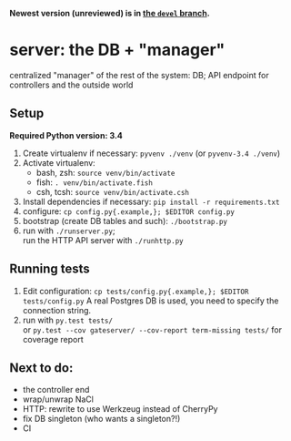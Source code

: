 **Newest version (unreviewed) is in [the `devel` branch](https://github.com/fmfi-svt-deadlock/server/tree/devel).**

server: the DB + "manager"
==========================

centralized "manager" of the rest of the system: DB; API endpoint for
controllers and the outside world

Setup
-----

**Required Python version: 3.4**

1. Create virtualenv if necessary: `pyvenv ./venv` (or `pyvenv-3.4 ./venv`)
2. Activate virtualenv:
   - bash, zsh: `source venv/bin/activate`
   - fish: `. venv/bin/activate.fish`
   - csh, tcsh: `source venv/bin/activate.csh`
3. Install dependencies if necessary: `pip install -r requirements.txt`
4. configure: `cp config.py{.example,}; $EDITOR config.py`
5. bootstrap (create DB tables and such): `./bootstrap.py`
6. run with `./runserver.py`;  
   run the HTTP API server with `./runhttp.py`

Running tests
-------------

1. Edit configuration: `cp tests/config.py{.example,}; $EDITOR tests/config.py`
   A real Postgres DB is used, you need to specify the connection string.
2. run with `py.test tests/`  
   or `py.test --cov gateserver/ --cov-report term-missing tests/` for coverage report

Next to do:
-----------

- the controller end
- wrap/unwrap NaCl
- HTTP: rewrite to use Werkzeug instead of CherryPy
- fix DB singleton (who wants a singleton?!)
- CI
